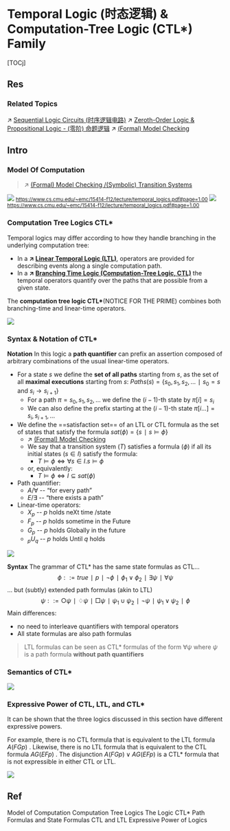 # Temporal Logic (时态逻辑) & Computation-Tree Logic (CTL*) Family

[TOCj]



## Res
### Related Topics
↗ [Sequential Logic Circuits (时序逻辑电路)](../../../../../🔑%20CS%20Core/Hardware%20&%20EE%20Related%20Theories/⚡️%20Digital%20(Logic)%20Electronics%20Foundations/0x04%20Sequential%20Logic%20Circuits%20(时序逻辑电路)/Sequential%20Logic%20Circuits%20(时序逻辑电路).md)
↗ [Zeroth-Order Logic & Propositional Logic - (零阶) 命题逻辑](../../Classical%20Logic%20(Standard%20Logic)/Zeroth-Order%20Logic%20&%20Propositional%20Logic%20-%20(零阶)%20命题逻辑.md)
↗ [(Formal) Model Checking](../../../../../CyberSecurity/🏰%20Cybersecurity%20Basics%20&%20InfoSec/🍦%20Software%20Security/🪆%20Software%20(Program)%20Analysis%20&%20Binary%20Engineering/📌%20Software%20(Program)%20Analysis%20Basics/🙇‍♂️%20Formal%20Methods%20&%20Formal%20Verification%20(FV)/(Formal)%20Model%20Checking/(Formal)%20Model%20Checking.md)



## Intro
### Model Of Computation
> ↗ [(Formal) Model Checking /(Symbolic) Transition Systems](../../../../../CyberSecurity/🏰%20Cybersecurity%20Basics%20&%20InfoSec/🍦%20Software%20Security/🪆%20Software%20(Program)%20Analysis%20&%20Binary%20Engineering/📌%20Software%20(Program)%20Analysis%20Basics/🙇‍♂️%20Formal%20Methods%20&%20Formal%20Verification%20(FV)/(Formal)%20Model%20Checking/(Formal)%20Model%20Checking.md#(Symbolic)%20Transition%20Systems)

![](../../../../../../Assets/Pics/Screenshot%202025-09-23%20at%2018.33.15.png)
<small><a>https://www.cs.cmu.edu/~emc/15414-f12/lecture/temporal_logics.pdf#page=1.00</a></small>
![](../../../../../../Assets/Pics/Screenshot%202025-09-23%20at%2018.34.43.png)
<small><a>https://www.cs.cmu.edu/~emc/15414-f12/lecture/temporal_logics.pdf#page=1.00</a></small>


### Computation Tree Logics CTL*
Temporal logics may differ according to how they handle branching in the underlying computation tree:
- In a **↗ [Linear Temporal Logic (LTL)](Linear%20Temporal%20Logic%20(LTL).md)**, operators are provided for describing events along a single computation path. 
- In a **↗ [Branching Time Logic (Computation-Tree Logic, CTL)](Branching%20Time%20Logic%20(Computation-Tree%20Logic,%20CTL).md)** the temporal operators quantify over the paths that are possible from a given state.

The **computation tree logic CTL\***(NOTICE FOR THE PRIME) combines both branching-time and linear-time operators.

![](../../../../../../Assets/Pics/Screenshot%202025-10-13%20at%2022.14.33.png)


### Syntax & Notation of CTL*
**Notation**
In this logic a **path quantifier** can prefix an assertion composed of arbitrary combinations of the usual linear-time operators.
- For a state $s$ we define the **set of all paths** starting from $s$, as the set of all **maximal executions** starting from $s$: $Paths(s) = \{s_0, s_1, s_2, ... ∣ s_0=s \text{ and } s_i \to s_{i+1}\}$
	- For a path $\pi = s_0, s_1, s_2, …$ we define the $(i-1)$-th state by $\pi[i]=s_i$
	- We can also define the prefix starting at the $(i-1)$-th state $\pi[i...]=s_i, s_{i+1}, ...$
- We define the ==satisfaction set== of an LTL or CTL formula as the set of states that satisfy the formula $sat(\phi) = \{s ∣ s \models \phi\}$
	- ↗ [(Formal) Model Checking](../../../../../CyberSecurity/🏰%20Cybersecurity%20Basics%20&%20InfoSec/🍦%20Software%20Security/🪆%20Software%20(Program)%20Analysis%20&%20Binary%20Engineering/📌%20Software%20(Program)%20Analysis%20Basics/🙇‍♂️%20Formal%20Methods%20&%20Formal%20Verification%20(FV)/(Formal)%20Model%20Checking/(Formal)%20Model%20Checking.md)
	- We say that a transition system ($T$) satisfies a formula ($\phi$) if all its initial states ($s\in I$) satisfy the formula:
		- $T\models\phi \iff \forall s\in I. s \models\phi$
	- or, equivalently:
		- $T\models\phi \iff I\subseteq sat(\phi)$
- Path quantifier:
	- $A / \forall$ -- “for every path”
	- $E / \exists$ -- “there exists a path”
- Linear-time operators:
	- $X_p$ -- $p$ holds ne<a>X</a>t time /state
	- $F_p$ -- $p$ holds sometime in the <a>F</a>uture
	- $G_p$ -- $p$ holds <a>G</a>lobally in the future
	- $_pU_q$ -- $p$ holds <a>U</a>ntil $q$ holds

![](../../../../../../Assets/Pics/Screenshot%202025-10-14%20at%2001.24.00.png)


**Syntax**
The grammar of CTL* has the same state formulas as CTL… $$\phi ::= true ∣ p ∣ \neg\phi ∣ \phi_1\lor\phi_2 ∣ \exists\psi ∣ \forall\psi$$
… but (subtly) extended path formulas (akin to LTL) $$\psi ::= \bigcirc\psi ∣ \diamondsuit\psi ∣ \Box\psi ∣ \psi_1\cup\psi_2 ∣ \neg\psi ∣ \psi_1\lor\psi_2 ∣ \phi$$
Main differences:
- no need to interleave quantifiers with temporal operators
- All state formulas are also path formulas

> LTL formulas can be seen as CTL* formulas of the form $\forall\psi$ where $\psi$ is a path formula **without path quantifiers**


### Semantics of CTL*
![](../../../../../../Assets/Pics/Screenshot%202025-09-23%20at%2019.18.21.png)


### Expressive Power of CTL, LTL, and CTL*
It can be shown that the three logics discussed in this section have different expressive powers. 

For example, there is no CTL formula that is equivalent to the LTL formula $A(FG p)$ .
Likewise, there is no LTL formula that is equivalent to the CTL formula $AG(EF p)$ .
The disjunction $A(FGp)\lor AG(EFp)$ is a CTL* formula that is not expressible in either CTL or LTL.

![](../../../../../../Assets/Pics/Screenshot%202025-10-13%20at%2022.14.33.png)



## Ref
[15–414/614 Bug Catching: Automated Program Verification - Lecture 7: Computation Tree Logics | CMU]: https://www.cs.cmu.edu/~emc/15414-f12/lecture/temporal_logics.pdf#page=1.00
Model of Computation
Computation Tree Logics
The Logic CTL*
Path Formulas and State Formulas
CTL and LTL
Expressive Power of Logics
